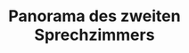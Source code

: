 ---
layout: /panorama.ect
project: '/web/projects/public/doctors-offices'
image: 'http://hub.acherno.com/svn/doctor/Site/Panorami/Dimov_Kabinet_02_Panorama_01_N.jpg'
title: 'Panorama des zweiten Sprechzimmers'
sitemap: false
---